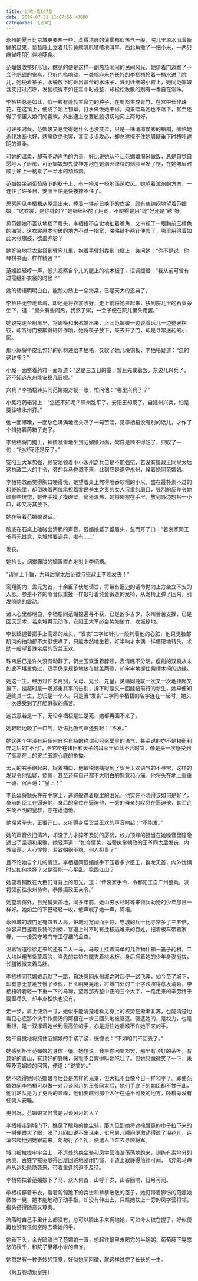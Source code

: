 ```yaml
---
title: 讨欢-第147章
date: 2019-07-31 11:07:55 +0800
categories: [讨欢]
---
```


永州的夏日比京城更要热一些，蒸得清晨的薄雾都似热气一般，院儿里凉水湃着新鲜的瓜果，葡萄藤上立着几只黄鹂叽叽喳喳地叫早，西北角撒了一把小米，一两只麻雀呼朋引伴地啄食。

范媚娘收整好形容，瞧见的便是这样一副热热闹闹的民间风光，她倚着门边瞧了一会子肥硕的雀鸟，只听门槛响动，一袭棉麻米色长衫的李栖梧拎着一桶水进了院儿，她挽着袖子，水桶放下时砸出晶莹的水珠子，溅到纤细的小臂上，她同范媚娘含笑打过招呼，发髻梳得不如在宫中时规整，却松松散散的别有一番自在滋味。

李栖梧总是如此，似一粒有蓬勃生命力的种子，在蜀郡生成青竹，在宫中长作珠花，在这镇上，便成了陌上韧草，打水做饭她干得，摘果喂鸟她也不落下，甚至还得了邻里大娘们的喜欢，外出遇上总要殷殷切切地问上两句好。

可许多时候，范媚娘又总觉得她什么也没变过，只是一株清凉俊秀的梧桐，哪怕她杀伐决断也好，悲痛欲绝也罢，甚至步步攻心，却总遮掩不住她眉睫垂下时梧叶遮阴的温柔。

可她的温柔，却有不动声色的力量。好比说她从不让范媚娘淘米做饭，总是自觉自愿地入了厨房，可范媚娘却鬼使神差地在她烟火缭绕的侧脸里发了愣，在她皱眉时顺手递上一柄乘了一半水的葫芦瓢。

范媚娘坐到葡萄藤下的秋千上，有一搭没一搭地荡荡吹风。她望着漳州的方向，一连住了许多日，安阳王怕是快按捺不住了。

思索间见李栖梧从屋里出来，捧着一件前日换下的衣裳，颇有些纳闷地望着范媚娘：“这衣裳，是你缝的？”她细细斟酌了用词，不晓得是用“缝”好还是“绣”好。

见范媚娘不否认地扬了眉头，李栖梧不自觉地扯着嘴角，又审视了一眼胸前玉檀色的海棠，这衣裳原本勾破的地方不过一指宽，略略缝补两针便罢了，哪里用得着如此大张旗鼓，欲盖弥彰？

她好笑地将衣裳搭到臂弯儿里，抱着手臂斜靠到门框上，笑问她：“你不是说，你琴棋书画，样样精通？”

范媚娘轻哼一声，低头视察自个儿的腿上的桃木板子，语调缓缓：“我从前可曾有过需缝补衣裳的时候？”

她的话语明明白白，能勉力绣上一朵海棠，已是天大的恩典了。

李栖梧无奈地耸肩，却还是将衣裳收好，走上前将她拉起来，扶到院儿里的石桌旁坐下，道：“里头有些闷热，我熬了粥，一会子便在院儿里头用罢。”

她说完走至厨房里，将碗筷和米粥端出来，正同范媚娘一边说着话儿一边整碗摆筷，却听得门被敲得砰砰作响，她将筷子放下，亲去开了门，却是寻常送药的小厮。

那小厮将牛皮纸包好的药材递给李栖梧，又收了她几块铜板，李栖梧疑道：“怎的这许多？”

小厮一面整着药箱一面叹道：“这是三五日的量，暂且先使着罢。东边儿兴兵了，还不知这永州能安稳几日呢。”

兴兵？李栖梧转头同范媚娘对视一眼，忙问他：“哪里兴兵了？”

小厮将药箱背上：“您还不知呢？漳州乱平了，安阳王却反了，自建州兴兵，怕是要往咱永州打。”

他一面嘟囔，一面愁色满满地摇头叹了一句苦哇，见李栖梧没有别的话儿，才作了个揖拖着药箱子走了。

李栖梧将门掩上，神情凝重地坐到范媚娘对面，粥自是顾不得吃了，只叹了一句：“他终究还是反了。”

安阳王大军势强，顾安陌领着小小永州之兵自是不能强抗，若没有摄政王同皇太后这执政二人的手令，旁的兵马也调不来，此刻应是退守永州，候着她同范媚娘。

李栖梧忽而觉得胸口哽得慌，她望着桌上熬得喷香软糯的小米，盛在最朴素不过的粗瓷碗里，却倒映着两位承担着黎民苍生之责的女人沉重的眉目，强烈的反差令她颇有些恍惚，她伸手摸了摸碗壁，尚还温热，她将碗握在手里，放到唇边想抿一小口，却又将其放下。

她在等着范媚娘说话。

碗底在石桌上磕碰出清脆的声音，范媚娘蹙了蹙眉头，忽而开了口：“若哀家同王爷再无旨意，京城想要调兵，唯有……”

发丧。

她抬头，烟雾朦胧的媚眼直白地对上李栖梧。

“请皇上下旨，为母后皇太后范徵与摄政王李岘发丧！”

鸾翔阁内，孟元为首，十余臣子伏地请旨，将带有逼迫的请命抛向上方坐立不安的人影。参差不齐的嗓音似重捶一样敲打着纯金锻造的龙椅，从龙椅上弹了回来，引发隐隐的震动。

诸人心里都明白，李栖梧同范媚娘遍寻不获，已是凶多吉少，永州苦苦支撑，已是回天乏术，若京城再无动作，安阳王大军必会势如破竹，攻城掠地。

李长延握着把手上高昂的龙头，“发丧”二字如针扎一般刺着他的心脏，他只觉脸部肌肉的抽动都不大挺使唤了，只能木然地坐着，好半晌才木偶一样僵硬地转头，求助一般望着珠帘后的贺兰玉欢。

珠帘后已是许久没有动静了，贺兰玉欢垂着脖颈，表情瞧不分明，瘦削的双肩从未如此不堪重负过，双手仍是规整地放在膝盖两侧，却牢牢地握住紫檀木椅的边缘。

她这一生，经历过许多离别，父母、兄长、先皇，灵幡同挽联一次又一次地挂起又拆下，挂起时是一场郑重其事的告别，拆下时是又一回龃龉前行的新生，她早便知道终其一生，总归是一个人。只是当“发丧”二字同李栖梧的名字连在一起时，她头一次感受到了肝胆俱裂的痛苦。

这旨意若是一下，无论李栖梧是生是死，她都再回不来了。

她轻轻地吸了一口气，话语比吸气声还要轻：“不发。”

她这两个字没有用任何自矜自持的称谓和冠冕堂皇的语气，甚至说的亦不是权衡利弊之后的“不可”，令它听在诸臣和天子的耳朵里如此不合时宜，像是头一次感受到了高高在上的贺兰玉欢心底的执拗。

孟元的右手缩起来，捉着袖口，他敏锐地捕捉到了贺兰玉欢语气的不寻常，这样的发现令他狐疑，惊慌，甚至还有自己都不大明白的怒意和心痛。他将头在地上重重一磕，沉声道：“皇上！”

李长延将额头杵在手掌上，逃避般遮着眼里的泪光，他实在不晓得该如何是好了，身前的臣工在逼迫他，身后的皇位在逼迫他，一旁的母亲的叹息在逼迫他，甚至连生死不明的皇叔，亦在逼迫他。

他攥紧拳头，正要开口，又听得身后贺兰玉欢的声音响起：“不能发。”

她的声音依旧清冷，却没了方才猝不及防的孱弱，权力顶峰的担当在她嗓音里隐隐透出了坚韧和果敢，她轻声道：“如今情势，若替执掌朝政的王爷同太后发丧，内外震荡，人心惶惶，若致朝纲不稳，何人担责？”

且不论她自个儿的情谊，李栖梧同范媚娘手下压着多少臣工，群龙无首，内外忧惧时又如何抉择？又是否能一心平乱，稳固江山？

她望着铺散在大臣们脊背上的阳光，道：“传哀家手令，令鄱阳王自广州整兵，派将领前往永州待命，恭候摄政王亲令。”

她望着窗外，日光铺天盖地，同多年前，她山穷水尽时等来领兵助她的少年那日一样好。她如兰的下巴轻轻一收，低声喊了她一声，阿梧。

永州城的城门足有四五人高，护城河宽阔而平静，守城的兵士比寻常多了三五倍，敛容肃目握着铁铸的剑柄，官道上时不时有迁移逃难来的百姓，拖着板车带着家眷，一一接受守城门守卫仔细的盘查。

沿着官道徐徐走来的还有二人一马，马鞍上挂着简单的几件物什和一篓子药材，二人均以粗布条蒙着脸，当先的姑娘右腿夹着桃木板，身后拥着她的少年身姿挺拔，长腿微微夹着马肚。

李栖梧同范媚娘沉默了一路，自决意回永州城之时起便一路飞奔，如今至了城下，却有意无意地放慢了步伐，日头明晃晃地，将城门处的三个字映照得愈发清晰，李栖梧听着轻一下重一下的马蹄，望着那齐整中正的三个大字，一路走来的辛劳终于要至尽头，却半点松快也没有。

走一步，肩上便沉一寸，她似乎能清楚地看见身上的权势在渐渐复苏，也能清楚地看见心底那个洗手作羹汤的阿梧在一步三回头地被驱逐。驱逐她的，是权力，也是重担，是一双撑着她坐到最高位的手，亦是扼住她咽喉不许她下来的手。

她不自觉地将拥住范媚娘的手紧了紧，恍惚说：“不如咱们不回去了。”

她感到怀里范媚娘的身体一僵。她想说，我带你回蜀郡罢，那里有顶好的茶叶，有顶好的青山，有顶好的野味，保管不会腥得叫她吃吐了。但她只微微笑了一下，未等及范媚娘的回答，便道：“说笑的。”

她不晓得她同范媚娘今后会是怎样的光景，但大抵不会像今日一样和平了。即便范媚娘同李栖梧可以做一对只谈风月的王爷同太后，她们手底下的朝臣却不甘于此，他们站队是为了更高的顶峰，他们要瞧到那个人坐在遥不可及的地方，卧榻旁没有任何人安睡。

更何况，范媚娘又何曾是只谈风月的人？

李栖梧走到城门下，瞧见了眼熟的绝尘骑，那人见到她将遮掩唇鼻的巾子拉下来的一瞬便瞪大了眼，张了几回口说不出话来，七尺男儿瞬间便激动得盈了泪花儿，连滚带爬地到她跟前来，匆匆行了个礼，便遣人飞奔去寻顾将军。

城门被拉拢牢牢合上，不远处的绝尘骑和凤字营浩浩荡荡地跑来，训练有素地分列两侧，百姓早被驱散得回屋回避地紧闭门窗，干道上寂静得落针可闻，飞奔的马蹄声从远处隐隐袭来，带着重逢的迫不及待。

李栖梧扶着范媚娘下了马，众人俯首，山呼千岁，山谷回响，日月可闻。

李栖梧穿着布衣，看着匍匐跪下的兵士和恭恭敬敬的臣子，她见带着脚伤的范媚娘微微一晃，她本能地动了动手指，却没有伸出去，只瞧她扶上一旁的凤字营将领，指头搭得随意又尊贵。

流落时自己手里什么都没有，总可以腾出手来拥抱她，可如今大权在握了，好似便再也没有任何空隙去牵她的手。

她垂下头，余光暗暗扫了范媚娘一眼，想起铁锅里未喝完的半锅粥，葡萄藤下晃悠悠的秋千，和院子里啄小米的麻雀。

她忽然有一种奇妙的错觉，好似她同阿徵，就这样过完了长长的一生。

（第五卷动紫皇完）

